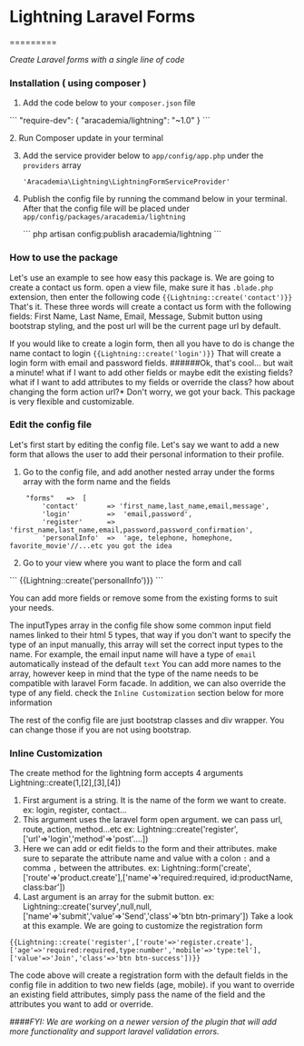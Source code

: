 # Lightning Laravel Forms
=========

*Create Laravel forms with a single line of code*

### Installation ( using composer )
1. Add the code below to your `composer.json` file
<p>
    ```
    "require-dev":
    {
        "aracademia/lightning": "~1.0"
    }
    ```
</p>
2. Run Composer update in your terminal

3. Add the service provider below to `app/config/app.php` under the `providers` array
    ```
    'Aracademia\Lightning\LightningFormServiceProvider'
    ```
4. Publish the config file by running the command below in your terminal. After that the config file will be placed under `app/config/packages/aracademia/lightning`
    <p>```
    php artisan config:publish aracademia/lightning
    ```</p>

### How to use the package
Let's use an example to see how easy this package is. We are going to create a contact us form.
open a view file, make sure it has `.blade.php` extension, then enter the following code
    ```
    {{Lightning::create('contact')}}
    ```
That's it. These three words will create a contact us form with the following fields: First Name, Last Name, Email, Message, Submit button using bootstrap styling, and the post url will be the current page url by default.

If you would like to create a login form, then all you have to do is change the name contact to login
    ```
    {{Lightning::create('login')}}
    ```
That will create a login form with email and password fields.
######Ok, that's cool... but wait a minute! what if I want to add other fields or maybe edit the existing fields? what if I want to add attributes to my fields or override the class? how about changing the form action url?*
Don't worry, we got your back. This package is very flexible and customizable.

### Edit the config file
Let's first start by editing the config file. Let's say we want to add a new form that allows the user to add their personal information to their profile.
1. Go to the config file, and add another nested array under the forms array with the form name and the fields
```
    "forms"   =>  [
        'contact'       => 'first_name,last_name,email,message',
        'login'         =>  'email,password',
        'register'      =>  'first_name,last_name,email,password,password_confirmation',
        'personalInfo'  =>  'age, telephone, homephone, favorite_movie'//...etc you got the idea
```

2. Go to your view where you want to place the form and call
<p>
    ```
    {{Lightning::create('personalInfo')}}
    ```
</p>
You can add more fields or remove some from the existing forms to suit your needs.

The inputTypes array in the config file show some common input field names linked to their html 5 types, that way if you don't want to specify the type of an input manually, this array will set the correct input types to the name.
For example, the email input name will have a type of `email` automatically instead of the default `text`
You can add more names to the array, however keep in mind that the type of the name needs to be compatible with laravel Form facade.
In addition, we can also override the type of any field. check the `Inline Customization` section below for more information

The rest of the config file are just bootstrap classes and div wrapper. You can change those if you are not using bootstrap.

### Inline Customization

The create method for the lightning form accepts 4 arguments
Lightning::create(1,[2],[3],[4])
1. First argument is a string. It is the name of the form we want to create. ex: login, register, contact...
2. This argument uses the laravel form open argument. we can pass url, route, action, method...etc ex: Lightning::create('register',['url'=>'login','method'=>'post'....])
3. Here we can add or edit fields to the form and their attributes. make sure to separate the attribute name and value with a colon `:` and a comma `,` between the attributes. ex: Lightning::form('create',['route'=>'product.create'],['name'=>'required:required, id:productName, class:bar'])
4. Last argument is an array for the submit button. ex: Lightning::create('survey',null,null,['name'=>'submit','value'=>'Send','class'=>'btn btn-primary'])
Take a look at this example. We are going to customize the registration form

```
{{Lightning::create('register',['route'=>'register.create'],['age'=>'required:required,type:number','mobile'=>'type:tel'],['value'=>'Join','class'=>'btn btn-success'])}}
```
The code above will create a registration form with the default fields in the config file in addition to two new fields (age, mobile).
if you want to override an existing field attributes, simply pass the name of the field and the attributes you want to add or override.

*####FYI: We are working on a newer version of the plugin that will add more functionality and support laravel validation errors.*

